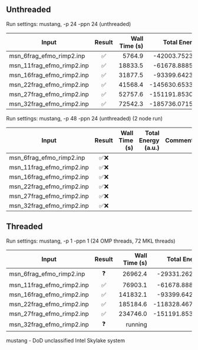 ## Unthreaded
Run settings: mustang, -p 24 -ppn 24 (unthreaded)

|Input                  | Result | Wall Time (s) | Total Energy (a.u.) | Comment |
|-----------------------| :----: | ------------: | ------------------: | ------- |
|msn_6frag_efmo_rimp2.inp | ✅ |  5764.9 |  -42003.7523628034 | ~1.6 hr |
|msn_11frag_efmo_rimp2.inp| ✅ | 18833.5 |  -61678.8885756100 | ~5.2 hr |
|msn_16frag_efmo_rimp2.inp| ✅ | 31877.5 |  -93399.6423661496 | ~8.9 hr |
|msn_22frag_efmo_rimp2.inp| ✅ | 41568.4 | -145630.6533195688 | ~11.5 hr |
|msn_27frag_efmo_rimp2.inp| ✅ | 52757.6 | -151191.8530108616 | ~14.7 hr |
|msn_32frag_efmo_rimp2.inp| ✅ | 72542.3 | -185736.0715199806 | ~20.1 hr |

Run settings: mustang, -p 48 -ppn 24 (unthreaded) (2 node run)

|Input                  | Result | Wall Time (s) | Total Energy (a.u.) | Comment |
|-----------------------| :----: | ------------: | ------------------: | ------- |
|msn_6frag_efmo_rimp2.inp | ✅❌ | | | |
|msn_11frag_efmo_rimp2.inp| ✅❌ | | | |
|msn_16frag_efmo_rimp2.inp| ✅❌ | | | |
|msn_22frag_efmo_rimp2.inp| ✅❌ | | | |
|msn_27frag_efmo_rimp2.inp| ✅❌ | | | |
|msn_32frag_efmo_rimp2.inp| ✅❌ | | | |

## Threaded
Run settings: mustang, -p 1 -ppn 1 (24 OMP threads, 72 MKL threads)

|Input                  | Result | Wall Time (s) | Total Energy (a.u.) | Comment |
|-----------------------| :----: | ------------: | ------------------: | ------- |
|msn_6frag_efmo_rimp2.inp | ❓ |  26962.4 |  -29331.2621462003 | ~7.4 hr |
|msn_11frag_efmo_rimp2.inp| ✅ |  76903.1 |  -61678.8885740917 | ~21.4 hr |
|msn_16frag_efmo_rimp2.inp| ✅ | 141832.1 |  -93399.6423659877 | ~39.4 hr |
|msn_22frag_efmo_rimp2.inp| ✅ | 185184.6 | -118328.4678309451 | ~51.4 hr |
|msn_27frag_efmo_rimp2.inp| ✅ | 234746.0 | -151191.8530107352 | ~65.2 hr |
|msn_32frag_efmo_rimp2.inp| ❓ | running  | | |

mustang - DoD unclassified Intel Skylake system
